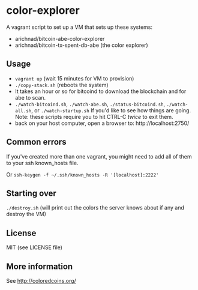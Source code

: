 color-explorer
==============

A vagrant script to set up a VM that sets up these systems:

* arichnad/bitcoin-abe-color-explorer
* arichnad/bitcoin-tx-spent-db-abe (the color explorer)

Usage
-----

* `vagrant up` (wait 15 minutes for VM to provision)
* `./copy-stack.sh` (reboots the system)
* It takes an hour or so for bitcoind to download the blockchain and for abe to scan.
* `./watch-bitcoind.sh`, `./watch-abe.sh`, `./status-bitcoind.sh`, `./watch-all.sh`, or `./watch-startup.sh`
If you'd like to see how things are going.
Note:  these scripts require you to hit CTRL-C *twice* to exit them.
* back on your host computer, open a browser to:  http://localhost:2750/

Common errors
-------------

If you've created more than one vagrant, you might need to add all of them to your ssh known_hosts file.

Or `ssh-keygen -f ~/.ssh/known_hosts -R '[localhost]:2222'`

Starting over
-------------

`./destroy.sh` (will print out the colors the server knows about if any and destroy the VM)

License
-------

MIT (see LICENSE file)

More information
----------------

See http://coloredcoins.org/

